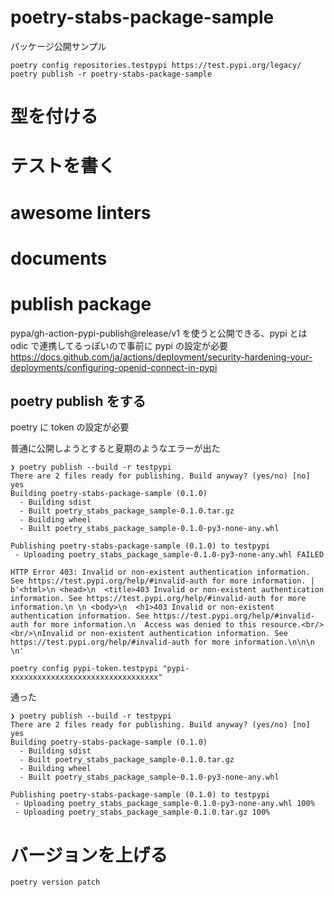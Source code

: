 # poetry-stabs-package-sample

パッケージ公開サンプル

```
poetry config repositories.testpypi https://test.pypi.org/legacy/
poetry publish -r poetry-stabs-package-sample
```

# 型を付ける

# テストを書く

# awesome linters

# documents

# publish package

pypa/gh-action-pypi-publish@release/v1 を使うと公開できる、pypi とは odic で連携してるっぽいので事前に pypi の設定が必要
https://docs.github.com/ja/actions/deployment/security-hardening-your-deployments/configuring-openid-connect-in-pypi

## poetry publish をする

poetry に token の設定が必要

普通に公開しようとすると夏期のようなエラーが出た

```
❯ poetry publish --build -r testpypi
There are 2 files ready for publishing. Build anyway? (yes/no) [no] yes
Building poetry-stabs-package-sample (0.1.0)
  - Building sdist
  - Built poetry_stabs_package_sample-0.1.0.tar.gz
  - Building wheel
  - Built poetry_stabs_package_sample-0.1.0-py3-none-any.whl

Publishing poetry-stabs-package-sample (0.1.0) to testpypi
 - Uploading poetry_stabs_package_sample-0.1.0-py3-none-any.whl FAILED

HTTP Error 403: Invalid or non-existent authentication information. See https://test.pypi.org/help/#invalid-auth for more information. | b'<html>\n <head>\n  <title>403 Invalid or non-existent authentication information. See https://test.pypi.org/help/#invalid-auth for more information.\n \n <body>\n  <h1>403 Invalid or non-existent authentication information. See https://test.pypi.org/help/#invalid-auth for more information.\n  Access was denied to this resource.<br/><br/>\nInvalid or non-existent authentication information. See https://test.pypi.org/help/#invalid-auth for more information.\n\n\n \n'

```

```
poetry config pypi-token.testpypi "pypi-xxxxxxxxxxxxxxxxxxxxxxxxxxxxxxxxx"
```

通った

```
❯ poetry publish --build -r testpypi
There are 2 files ready for publishing. Build anyway? (yes/no) [no] yes
Building poetry-stabs-package-sample (0.1.0)
  - Building sdist
  - Built poetry_stabs_package_sample-0.1.0.tar.gz
  - Building wheel
  - Built poetry_stabs_package_sample-0.1.0-py3-none-any.whl

Publishing poetry-stabs-package-sample (0.1.0) to testpypi
 - Uploading poetry_stabs_package_sample-0.1.0-py3-none-any.whl 100%
 - Uploading poetry_stabs_package_sample-0.1.0.tar.gz 100%

```

# バージョンを上げる

```
poetry version patch
```
